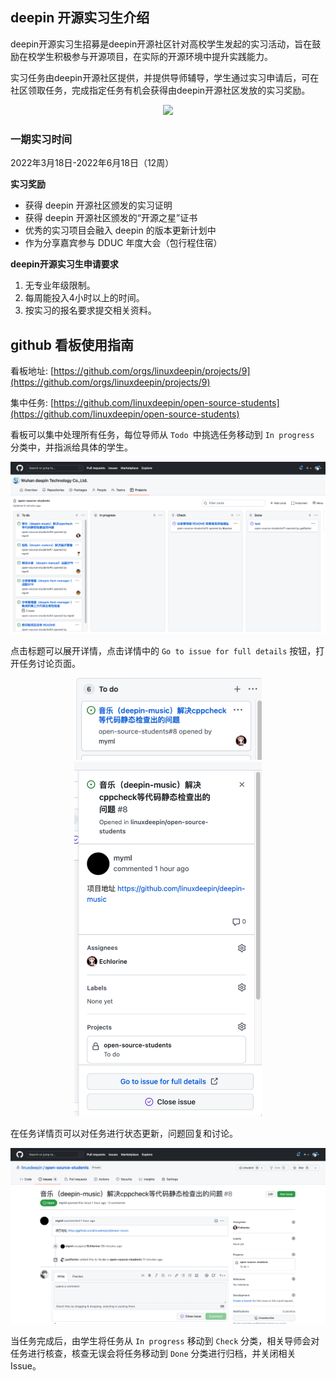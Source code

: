 ## deepin 开源实习生介绍

deepin开源实习生招募是deepin开源社区针对高校学生发起的实习活动，旨在鼓励在校学生积极参与开源项目，在实际的开源环境中提升实践能力。

实习任务由deepin开源社区提供，并提供导师辅导，学生通过实习申请后，可在社区领取任务，完成指定任务有机会获得由deepin开源社区发放的实习奖励。

<center>

![](https://user-images.githubusercontent.com/12298476/164183138-e082ef6f-f695-43b3-821e-d37c74c2e0eb.png)

</center>
  
### 一期实习时间

2022年3月18日-2022年6月18日（12周）

**实习奖励**

- 获得 deepin 开源社区颁发的实习证明
- 获得 deepin 开源社区颁发的“开源之星”证书
- 优秀的实习项目会融入 deepin 的版本更新计划中
- 作为分享嘉宾参与 DDUC 年度大会（包行程住宿）

**deepin开源实习生申请要求**

1. 无专业年级限制。
2. 每周能投入4小时以上的时间。
3. 按实习的报名要求提交相关资料。

## github 看板使用指南

看板地址: [https://github.com/orgs/linuxdeepin/projects/9](https://github.com/orgs/linuxdeepin/projects/9)

集中任务: [https://github.com/linuxdeepin/open-source-students](https://github.com/linuxdeepin/open-source-students)

看板可以集中处理所有任务，每位导师从 `Todo `中挑选任务移动到 `In progress` 分类中，并指派给具体的学生。

<center>

![Untitled](asset/Untitled.png)

</center>

点击标题可以展开详情，点击详情中的 `Go to issue for full details` 按钮，打开任务讨论页面。

<center>

<img src="asset/Untitled%201.png" width="300px" />

</center>

<center>

<img src="asset/Untitled%202.png" width="300px" />

</center>

在任务详情页可以对任务进行状态更新，问题回复和讨论。

<center>

![Untitled](asset/Untitled%203.png)

</center>

当任务完成后，由学生将任务从 `In progress` 移动到 `Check` 分类，相关导师会对任务进行核查，核查无误会将任务移动到 `Done` 分类进行归档，并关闭相关 Issue。

